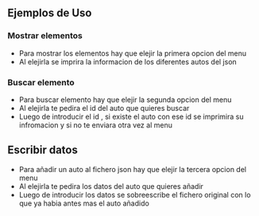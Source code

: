 ## Ejemplos de Uso
### Mostrar elementos
- Para mostrar los elementos hay que elejir la primera opcion del menu
- Al elejirla se imprira la informacion de los diferentes autos del json

### Buscar elemento
- Para buscar elemento hay que elejir la segunda opcion del menu
- Al elejirla te pedira el id del auto que quieres buscar
- Luego de introducir el id , si existe el auto con ese id se imprimira su infromacion y si no te enviara otra vez al menu

## Escribir datos
- Para añadir un auto al fichero json hay que elejir la tercera opcion del menu
- Al elejirla te pedira los datos del auto que quieres añadir
- Luego de introducir los datos se sobreescribe el fichero original con lo que ya habia antes mas el auto añadido
